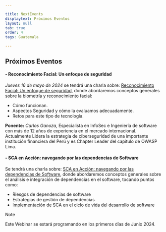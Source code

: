 ```yaml
---

title: NextEvents
displaytext: Próximos Eventos
layout: null
tab: true
order: 4
tags: Guatemala

---
```


## Próximos Eventos

#### - Reconocimiento Facial: Un enfoque de seguridad
*Jueves 16 de mayo de 2024* se tendrá una charla sobre: [Reconocimiento Facial: Un enfoque de seguridad](), donde abordaremos conceptos generales sobre la biometría y reconocimiento facial:
- Cómo funcionan.
- Aspectos Seguridad y cómo la evaluamos adecuadamente.
- Retos para este tipo de tecnología.

**Ponente:** *Carlos Ganoza*, Especialista en InfoSec e Ingeniería de software con más de 12 años de experiencia en el mercado internacional. Actualmente Lidera la estrategia de ciberseguridad de una importante institución financiera del Perú y es Chapter Leader del capítulo de OWASP Lima.
  
#### - SCA en Acción: navegando por las dependencias de Software
Se tendrá una charla sobre: [SCA en Acción: navegando por las dependencias de Software](), donde abordaremos conceptos generales sobre el análisis e integración de dependencias en el software, tocando puntos como:
- Riesgos de dependencias de software
- Estrategias de gestión de dependencias
- Implementación de SCA en el ciclo de vida del desarrollo de software
> [!NOTE]
> Este Webinar se estará programando en los primeros días de Junio 2024.
